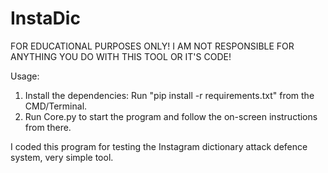 # InstaDic
FOR EDUCATIONAL PURPOSES ONLY!
I AM NOT RESPONSIBLE FOR ANYTHING YOU DO WITH THIS TOOL OR IT'S CODE!

Usage:
1. Install the dependencies: Run "pip install -r requirements.txt" from the CMD/Terminal.
2. Run Core.py to start the program and follow the on-screen instructions from there.

I coded this program for testing the Instagram dictionary attack defence system, very simple tool.
